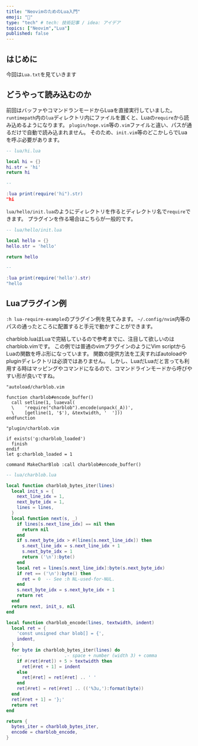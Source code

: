 ```yaml
---
title: "NeovimのためのLua入門"
emoji: "🎑"
type: "tech" # tech: 技術記事 / idea: アイデア
topics: ["Neovim","Lua"]
published: false
---
```


## はじめに
今回は`Lua.txt`を見ていきます

## どうやって読み込むのか
前回はバッファやコマンドランモードからLuaを直接実行していました。
`runtimepath`内の`lua`ディレクトリ内にファイルを置くと、Luaの`require`から読み込めるようになります。
`plugin/hoge.vim`等の`.vim`ファイルと違い、パスが通るだけで自動で読み込まれません。
そのため、`init.vim`等のどこかしらでLuaを呼ぶ必要があります。

```lua
-- lua/hi.lua

local hi = {}                                                                                                         
hi.str = 'hi'                                                                                                         
return hi

--

:lua print(require('hi").str)
"hi
```

`lua/hello/init.lua`のようにディレクトリを作るとディレクトリ名で`require`できます。
プラグインを作る場合はこちらが一般的です。

```lua
-- lua/hello/init.lua

local hello = {}
hello.str = 'hello'

return hello

--

:lua print(require('hello').str) 
"hello
```

## Luaプラグイン例
`:h lua-require-example`のプラグイン例を見てみます。
`~/.config/nvim`内等のパスの通ったところに配置すると手元で動かすことができます。

charblob.luaはLuaで完結しているので参考までに、注目して欲しいのはcharblob.vimです。
この例では普通のvimプラグインのようにVim scriptからLuaの関数を呼ぶ形になっています。
関数の提供方法を工夫すればautoloadやpluginディレクトリは必須ではありません。
しかし、LuaだLuaだと言っても利用する時はマッピングやコマンドになるので、コマンドラインモードから呼びやすい形が良いですね。

```vim
"autoload/charblob.vim

function charblob#encode_buffer()
  call setline(1, luaeval(
  \    'require("charblob").encode(unpack(_A))',
  \    [getline(1, '$'), &textwidth, '  ']))
endfunction

"plugin/charblob.vim

if exists('g:charblob_loaded')
  finish
endif
let g:charblob_loaded = 1

command MakeCharBlob :call charblob#encode_buffer()
```

```lua
-- lua/charblob.lua

local function charblob_bytes_iter(lines)
  local init_s = {
    next_line_idx = 1,
    next_byte_idx = 1,
    lines = lines,
  }
  local function next(s, _)
    if lines[s.next_line_idx] == nil then
      return nil
    end
    if s.next_byte_idx > #(lines[s.next_line_idx]) then
      s.next_line_idx = s.next_line_idx + 1
      s.next_byte_idx = 1
      return ('\n'):byte()
    end
    local ret = lines[s.next_line_idx]:byte(s.next_byte_idx)
    if ret == ('\n'):byte() then
      ret = 0  -- See :h NL-used-for-NUL.
    end
    s.next_byte_idx = s.next_byte_idx + 1
    return ret
  end
  return next, init_s, nil
end

local function charblob_encode(lines, textwidth, indent)
  local ret = {
    'const unsigned char blob[] = {',
    indent,
  }
  for byte in charblob_bytes_iter(lines) do
    --                .- space + number (width 3) + comma
    if #(ret[#ret]) + 5 > textwidth then
      ret[#ret + 1] = indent
    else
      ret[#ret] = ret[#ret] .. ' '
    end
    ret[#ret] = ret[#ret] .. (('%3u,'):format(byte))
  end
  ret[#ret + 1] = '};'
  return ret
end

return {
  bytes_iter = charblob_bytes_iter,
  encode = charblob_encode,
}
```
